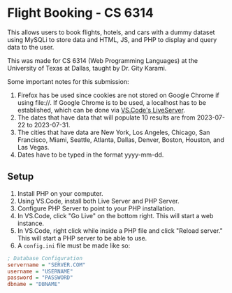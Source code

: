 # Flight Booking - CS 6314

This allows users to book flights, hotels, and cars with a dummy dataset using MySQLi to store data and HTML, JS, and PHP to display and query data to the user.

This was made for CS 6314 (Web Programming Languages) at the University of Texas at Dallas, taught by Dr. Gity Karami.

Some important notes for this submission:
1. Firefox has be used since cookies are not stored on Google Chrome if using file://. If Google Chrome is to be used, a localhost has to be established, which can be done via 
[VS.Code's LiveServer](https://youtu.be/Wd7cVmtiFUU).
2. The dates that have data that will populate 10 results are from 2023-07-22 to 2023-07-31.
3. The cities that have data are New York, Los Angeles, Chicago, San Francisco, Miami, Seattle, Atlanta, Dallas, Denver, Boston, Houston, and Las Vegas.
4. Dates have to be typed in the format yyyy-mm-dd.

## Setup

1. Install PHP on your computer.
2. Using VS.Code, install both Live Server and PHP Server.
3. Configure PHP Server to point to your PHP installation.
4. In VS.Code, click "Go Live" on the bottom right. This will start a web instance.
5. In VS.Code, right click while inside a PHP file and click "Reload server." This will start a PHP server to be able to use.
6. A `config.ini` file must be made like so:
```ini
; Database Configuration
servername = "SERVER.COM"
username = "USERNAME"
password = "PASSWORD"
dbname = "DBNAME"
```